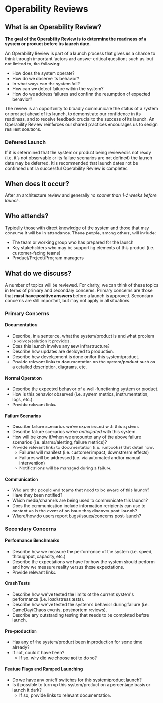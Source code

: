 # Operability Reviews

## What is an Operability Review?

**The goal of the Operability Review is to determine the readiness of a system
or product before its launch date.**

An Operability Review is part of a launch process that gives us a chance to
think through important factors and answer critical questions such as, but not
limited to, the following:

* How does the system operate?
* How do we observe its behavior?
* In what ways can the system fail?
* How can we detect failure within the system?
* How do we address failures and confirm the resumption of expected behavior?

The review is an opportunity to broadly communicate the status of a system or
product ahead of its launch, to demonstrate our confidence in its readiness,
and to receive feedback crucial to the success of its launch. An Operability
Review reinforces our shared practices encourages us to design resilient
solutions.

### Deferred Launch

If it is determined that the system or product being reviewed is not ready
(i.e. it's not observable or its failure scenarios are not defined) the launch
date may be deferred. It is recommended that launch dates not be confirmed
until a successful Operability Review is completed.

## When does it occur?

After an architecture review and generally _no sooner than 1-2 weeks
before launch_.

## Who attends?

Typically those with direct knowledge of the system and those that may consume
it will be in attendance. These people, among others, will include:

* The team or working group who has prepared for the launch
* Key stakeholders who may be supporting elements of this product (i.e.
  customer-facing teams)
* Product/Project/Program managers

## What do we discuss?

A number of topics will be reviewed. For clarity, we can think of these
topics in terms of primary and secondary concerns. Primary concerns are those
that **must have positive answers** before a launch is approved. Secondary
concerns are still important, but may not apply in all situations.

### Primary Concerns

#### Documentation

* Describe, in a sentence, what the system/product is and what problem is
solves/solution it provides.
* Does this launch involve any new infrastructure? 
* Describe how updates are deployed to production.
* Describe how development is done on/for this system/product.
* Provide relevant links to documentation on the system/product such as a
detailed description, diagrams, etc.

#### Normal Operation

* Describe the expected behavior of a well-functioning system or product.
* How is this behavior observed (i.e. system metrics, instrumentation, logs,
etc.).
* Provide relevant links.

#### Failure Scenarios

* Describe failure scenarios we've _experienced_ with this system.
* Describe failure scenarios we've _anticipated_ with this system.
* How will be know if/when we encounter any of the above failure scenarios
(i.e. alarms/alerting, failure metrics)?
* Provide relevant links to documentation (i.e. runbooks) that detail how:
	* Failures will manifest (i.e. customer impact, downstream effects)
	* Failures will be addressed (i.e. via automated and/or manual intervention)
	* Notifications will be managed during a failure.

#### Communication

* Who are the people and teams that need to be aware of this launch?
* Have they been notified?
* Which media/channels are being used to communicate this launch?
* Does the communication include information recipients can use to contact
us in the event of an issue they discover post-launch?
* Where/how do users report bugs/issues/concerns post-launch?

### Secondary Concerns

#### Performance Benchmarks

* Describe how we measure the performance of the system (i.e. speed, throughput,
capacity, etc.)
* Describe the expectations we have for how the system should perform and how
we measure reality versus those expectations.
* Provide relevant links.

#### Crash Tests

* Describe how we've tested the limits of the current system's performance
(i.e. load/stress tests).
* Describe how we've tested the system's behavior during failure (i.e.
GameDay/Chaos events, postmortem reviews).
* Describe any outstanding testing that needs to be completed before launch.

#### Pre-production
* Has any of the system/product been in production for some time already?
* If not, could it have been?
  * If so, why did we choose not to do so?

#### Feature Flags and Ramped Launching

* Do we have any on/off switches for this system/product launch?
* Is it possible to turn up this system/product on a percentage basis or launch
it dark?
  * If so, provide links to relevant documentation.



